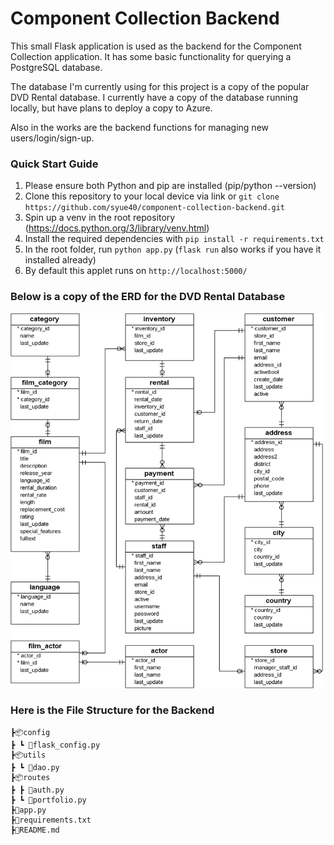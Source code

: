 # Component Collection Backend
This small Flask application is used as the backend for the Component Collection application. It has some basic functionality for querying a PostgreSQL database. 

The database I'm currently using for this project is a copy of the popular DVD Rental database. I currently have a copy of the database running locally, but have plans to deploy a copy to Azure.

Also in the works are the backend functions for managing new users/login/sign-up.

### Quick Start Guide
1. Please ensure both Python and pip are installed (pip/python --version)
2. Clone this repository to your local device via link or ```git clone https://github.com/syue40/component-collection-backend.git```
3. Spin up a venv in the root repository (https://docs.python.org/3/library/venv.html)
4. Install the required dependencies with ```pip install -r requirements.txt```
5. In the root folder, run ```python app.py``` (```flask run``` also works if you have it installed already)
6. By default this applet runs on ```http://localhost:5000/``` 


### Below is a copy of the ERD for the DVD Rental Database
<img src="dvd-erd.png" width="500" height="600"></img>


### Here is the File Structure for the Backend
```
┣📦config
┣ ┗ 📜flask_config.py
┣📦utils
┣ ┗ 📜dao.py
┣📦routes
┣ ┣ 📜auth.py
┣ ┗ 📜portfolio.py
┣📜app.py
┣📜requirements.txt
┣📜README.md
 ```